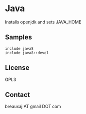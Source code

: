 Java
====

Installs openjdk and sets JAVA_HOME

Samples
-------
```
include java8
include java8::devel
```

License
-------
GPL3

Contact
-------
breauxaj AT gmail DOT com

